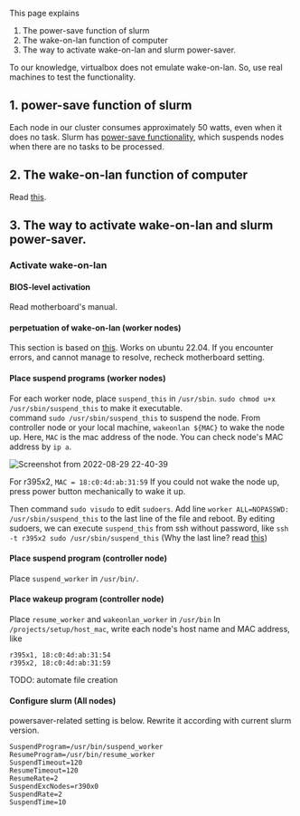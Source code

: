 This page explains
1. The power-save function of slurm
2. The wake-on-lan function of computer
3. The way to activate wake-on-lan and slurm power-saver.

To our knowledge, virtualbox does not emulate wake-on-lan. So, use real machines to test the functionality.


## 1. power-save function of slurm
Each node in our cluster consumes approximately 50 watts, even when it does no task.
Slurm has [power-save functionality](https://slurm.schedmd.com/power_save.html), which suspends nodes when there are no tasks to be processed.


## 2. The wake-on-lan function of computer
Read [this](https://www.splashtop.co.jp/knowhow/30/).


## 3. The way to activate wake-on-lan and slurm power-saver.
### Activate wake-on-lan
#### BIOS-level activation
Read motherboard's manual.

#### perpetuation of wake-on-lan (worker nodes)
This section is based on [this](https://ez-net.jp/article/03/CGPZ9mBE/05gYsU6tOny7/). Works on ubuntu 22.04.
If you encounter errors, and cannot manage to resolve, recheck motherboard setting.

#### Place suspend programs (worker nodes)
For each worker node, place ```suspend_this``` in ```/usr/sbin```.
```sudo chmod u+x /usr/sbin/suspend_this``` to make it executable.  
command ```sudo /usr/sbin/suspend_this``` to suspend the node.
From controller node or your local machine, ```wakeonlan ${MAC}``` to wake the node up. Here, ```MAC``` is the mac address of the node.
You can check node's MAC address by ```ip a```.

![Screenshot from 2022-08-29 22-40-39](https://user-images.githubusercontent.com/80142550/187215305-13e08b7f-d7d1-4841-ac64-c9b128b2efc0.png)


For r395x2, ```MAC = 18:c0:4d:ab:31:59```
If you could not wake the node up, press power button mechanically to wake it up.


Then command ```sudo visudo``` to edit ```sudoers```.
Add line ```worker ALL=NOPASSWD: /usr/sbin/suspend_this``` to the last line of the file and reboot.
By editing sudoers, we can execute ```suspend_this``` from ssh without password, like ```ssh -t r395x2 sudo /usr/sbin/suspend_this```
(Why the last line? read [this](https://blog.pinkumohikan.com/entry/use-sudo-command-without-password))

#### Place suspend program (controller node)
Place ```suspend_worker``` in ```/usr/bin/```.


#### Place wakeup program (controller node)
Place ```resume_worker``` and ```wakeonlan_worker``` in ```/usr/bin```
In ```/projects/setup/host_mac```, write each node's host name and MAC address, like
```
r395x1, 18:c0:4d:ab:31:54
r395x2, 18:c0:4d:ab:31:59
```
TODO: automate file creation


#### Configure slurm (All nodes)
powersaver-related setting is below. Rewrite it according with current slurm version.

```
SuspendProgram=/usr/bin/suspend_worker
ResumeProgram=/usr/bin/resume_worker
SuspendTimeout=120
ResumeTimeout=120
ResumeRate=2
SuspendExcNodes=r390x0
SuspendRate=2
SuspendTime=10
```
